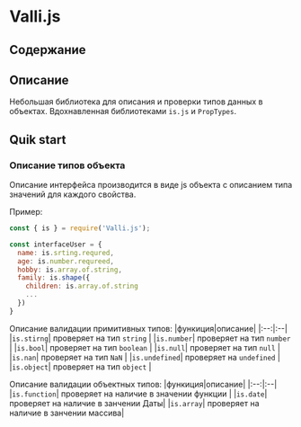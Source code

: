 # Valli.js
## Содержание
## Описание
Небольшая библиотека для описания и проверки типов данных в объектах. Вдохнавленная библиотеками `is.js` и `PropTypes`.

## Quik start
### Описание типов объекта
Описание интерфейса производится в виде js объекта с описанием типа значений для каждого свойства.

Пример:
```javascript
const { is } = require('Valli.js');

const interfaceUser = {
  name: is.srting.requred,
  age: is.number.requreed,
  hobby: is.array.of.string,
  family: is.shape({
    children: is.array.of.string
    ...
  })
}
```
 Описание валидации примитивных типов:
 |функиция|описание|
 |:--:|:--|
 |`is.stirng`| проверяет на тип `string` |
 |`is.number`| проверяет на тип `number` |
 |`is.bool`| проверяет на тип `boolean` |
 |`is.null`| проверяет на тип `null` |
 |`is.nan`| проверяет на тип `NaN` |
 |`is.undefined`| проверяет на `undefined` |
 |`is.object`| проверяет на тип `object` |

Описание валидации объектных типов:
 |функиция|описание|
 |:--:|:--|
 |`is.function`| проверяет на наличие в значении функции |
 |`is.date`| проверяет на наличие в занчении Даты|
 |`is.array`| проверяет на наличие в занчении массива|


